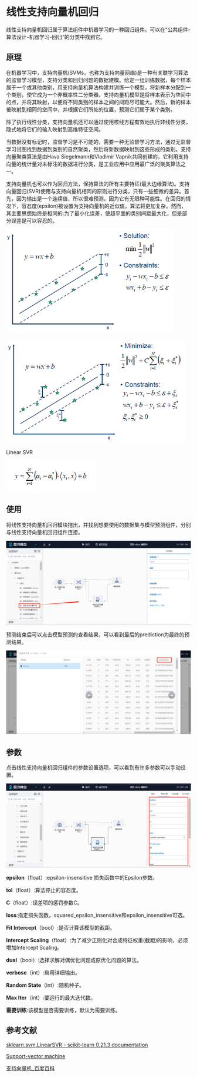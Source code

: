 # 线性支持向量机回归

线性支持向量机回归属于算法组件中机器学习的一种回归组件。可以在“公共组件-算法设计-机器学习-回归”的分类中找到它。

## 原理

在机器学习中，支持向量机(SVMs，也称为支持向量网络)是一种有关联学习算法的监督学习模型，支持分类和回归问题的数据建模。给定一组训练数据，每个样本属于一个或其他类别，用支持向量机算法构建并训练一个模型，将新样本分配到一个类别，使它成为一个非概率性二分类器。支持向量机模型是将样本表示为空间中的点，并将其映射，以便将不同类别的样本之间的间距尽可能大。然后，新的样本被映射到相同的空间中，并根据它们所处的位置，预测它们属于某个类别。

除了执行线性分类，支持向量机还可以通过使用核线方程有效地执行非线性分类，隐式地将它们的输入映射到高维特征空间。

当数据没有标记时，监督学习是不可能的，需要一种无监督学习方法，通过无监督学习试图找到数据到类别的自然聚类，然后将新数据映射到这些形成的类别。支持向量聚类算法是由Hava Siegelmann和Vladimir Vapnik共同创建的，它利用支持向量的统计量对未标注的数据进行分类，是工业应用中应用最广泛的聚类算法之一。

支持向量机也可以作为回归方法，保持算法的所有主要特征(最大边缘算法)。支持向量回归(SVR)使用与支持向量机相同的原则进行分类，只有一些细微的差异。首先，因为输出是一个连续值，所以很难预测，因为它有无限种可能性。在回归的情况下，容忍度(epsilon)被设置为支持向量机的近似值，算法将更加复杂。然而，其主要思想始终是相同的:为了最小化误差，使超平面的类别间距最大化，但是部分误差是可以容忍的。

![](Untitled-68911d5e-31d4-46e4-8ab0-306c06a58c6e.png)

![](Untitled-20a9782c-9167-4d81-be7a-4c0975f432c0.png)

Linear SVR

![](Untitled-64da7af1-2c0a-4565-8163-d320f8519c90.png)

## 使用

将线性支持向量机回归模块拖出，并找到想要使用的数据集与模型预测组件，分别与线性支持向量机回归组件连接。

![](Untitled-f3e5354b-459e-4291-a985-bbaded7adc7b.png)

预测结束后可以点击模型预测的查看结果，可以看到最后的prediction为最终的预测结果。

![](Untitled-00c4a35b-9dd4-413c-8805-02f39e36d623.png)

## 参数

点击线性支持向量机回归组件的参数设置选项，可以看到有许多参数可以手动设置。

![](Untitled-4fcc68c5-9d92-40c5-9def-59b4b14e4495.png)

**epsilon**（float）:epsilon-insensitive 损失函数中的Epsilon参数。

**tol**（float）:算法停止的容忍度。

**C**（float）:误差项的惩罚参数C。

**loss**:指定损失函数，squared_epsilon_insensitive和epsilon_insensitive可选。

**Fit Intercept**（bool）:是否计算该模型的截距。

**Intercept Scaling**（float）:为了减少正则化对合成特征权重(截距)的影响，必须增加Intercept Scaling。

**dual**（bool）:选择求解对偶优化问题或原优化问题的算法。

**verbose**（int）:启用详细输出。

**Random State**（int）:随机种子。

**Max Iter**（int）:要运行的最大迭代数。

**需要训练**:该模型是否需要训练，默认为需要训练。

## 参考文献

[sklearn.svm.LinearSVR - scikit-learn 0.21.3 documentation](https://scikit-learn.org/stable/modules/generated/sklearn.svm.LinearSVR.html)

[Support-vector machine](https://en.wikipedia.org/wiki/Support-vector_machine)

[支持向量机_百度百科](https://baike.baidu.com/item/%E6%94%AF%E6%8C%81%E5%90%91%E9%87%8F%E6%9C%BA/9683835?fr=aladdin)